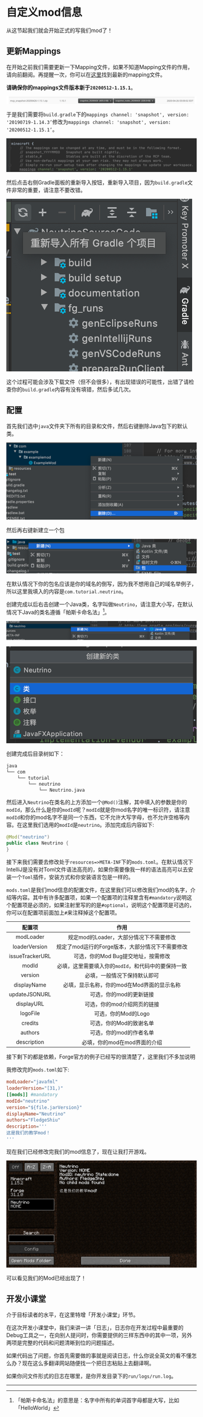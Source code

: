 # 自定义mod信息

从这节起我们就会开始正式的写我们mod了！

## 更新Mappings

在开始之前我们需要更新一下Mapping文件，如果不知道Mapping文件的作用，请向前翻阅。再提醒一次，你可以在[这里](http://export.mcpbot.bspk.rs/)找到最新的mapping文件。

**请确保你的mappings文件版本新于`20200512-1.15.1`**。

![image-20200427082638163](modinfo.assets/image-20200427082638163.png)

于是我们需要将`build.gradle`下的`mappings channel: 'snapshot', version: '20190719-1.14.3’`修改为`mappings channel: 'snapshot', version: '20200512-1.15.1’`。

![image-20200514205243616](modinfo.assets/image-20200514205243616.png)

然后点击右侧Gradle面板的重新导入按钮，重新导入项目，因为`build.gradle`文件非常的重要，请注意不要改错。

![image-20200427082837751](modinfo.assets/image-20200427082837751.png)

这个过程可能会涉及下载文件（但不会很多），有出现错误的可能性，出错了请检查你的`build.gradle`内容有没有填错，然后多试几次。

## 配置

首先我们选中`java`文件夹下所有的目录和文件，然后右键删除Java包下的默认类。

![image-20200427074821172](modinfo.assets/image-20200427074821172.png)

然后再右键新建立一个包

![image-20200427074901407](modinfo.assets/image-20200427074901407.png)

在默认情况下你的包名应该是你的域名的倒写，因为我不想用自己的域名举例子，所以这里我填入的内容是`com.tutorial.neutrino`。

创建完成以后右击创建一个Java类，名字叫做`Neutrino`，请注意大小写，在默认情况下Java的类名遵循「帕斯卡命名法」[^1]。

![image-20200427075653910](modinfo.assets/image-20200427075653910.png)

![image-20200427075739020](modinfo.assets/image-20200427075739020.png)

创建完成后目录树如下：

```
java
└── com
    └── tutorial
        └── neutrino
            └── Neutrino.java
```

然后进入`Neutrino`在类名的上方添加一个`@Mod()`注解，其中填入的参数是你的`modId`，那么什么是你的`modId`呢？`modId`就是你mod名字的唯一标识符，请注意`modId`和你的mod名字不是同一个东西，它不允许大写字母，也不允许空格等内容。在这里我们选用的`modId`是`neutrino`。添加完成后内容如下:

```java
@Mod("neutrino")
public class Neutrino {
}
```

接下来我们需要去修改处于`resources=>META-INF`下的`mods.toml`。在默认情况下IntelliJ是没有对Toml文件语法高亮的，如果你需要像我一样的语法高亮可以去安装一个`Toml`插件，安装方式和你安装语言包是一样的。

`mods.toml`是我们mod信息的配置文件，在这里我们可以修改我们mod的名字，介绍等内容。其中有许多配置项，如果一个配置项的注释里含有`#mandatory`说明这个配置项是必须的，如果注射里写的的是`#optional`，说明这个配置项是可选的，你可以在配置项前面加上`#`来注释掉这个配置项。

|     配置项      |                        作用                         |
| :-------------: | :-------------------------------------------------: |
|    modLoader    |       规定mod的Loader，大部分情况下不需要修改       |
|  loaderVersion  |  规定了mod运行的Forge版本，大部分情况下不需要修改   |
| issueTrackerURL |         可选，你的Mod Bug提交地址，按需修改         |
|      modId      | 必填，这里需要填入你的`modId`，和代码中的要保持一致 |
|     version     |            必填，一般情况下保持默认即可             |
|   displayName   |     必填，显示名称，你的mod在Mod界面的显示名称      |
|  updateJSONURL  |               可选，你的mod的更新链接               |
|   displayURL    |             可选，你的mod介绍网页的链接             |
|    logoFile     |                 可选，你的Mod的Logo                 |
|     credits     |               可选，你的Mod的致谢名单               |
|     authors     |               可选，你的mod的作者名单               |
|   description   |            必填，你的mod在mod界面的介绍             |

接下剩下的都是依赖，Forge官方的例子已经写的很清楚了，这里我们不多加说明

我修改完的`mods.toml`如下:

```toml
modLoader="javafml"
loaderVersion="[31,)" 
[[mods]] #mandatory
modId="neutrino" 
version="${file.jarVersion}" 
displayName="Neutrino" 
authors="FledgeShiu" 
description='''
这是我们的教学mod！
'''
```

现在我们已经修改完我们的mod信息了，现在让我打开游戏。

![image-20200427084446741](modinfo.assets/image-20200427084446741.png)

可以看见我们的Mod已经出现了！

## 开发小课堂

介于目标读者的水平，在这里特增「开发小课堂」环节。

在这次开发小课堂中，我们来讲一讲「日志」，日志你在开发过程中最重要的Debug工具之一，在向别人提问时，你需要提供的三样东西中的其中一项，另外两项是完整的代码和问题清晰到位的问题描述。

如果代码出了问题，你首先需要做的事就是阅读日志，什么你说全英文的看不懂怎么办？现在这么多翻译网站随便找一个把日志粘贴上去翻译啊。

如果你问文件形式的日志在哪里，是你开发目录下的`run/logs/run.log`。

---

[^1]:「帕斯卡命名法」的意思是：名字中所有的单词首字母都是大写，比如「HelloWorld」